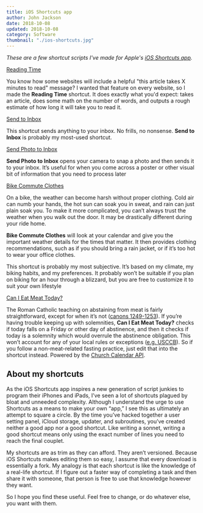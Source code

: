 ```yaml
---
title: iOS Shortcuts app
author: John Jackson
date: 2018-10-08
updated: 2018-10-08
category: Software
thumbnail: "./ios-shortcuts.jpg"
---
```

*These are a few shortcut scripts I've made for Apple's [iOS Shortcuts app](https://itunes.apple.com/app/shortcuts/id915249334).*

<div class="wp-block-button aligncenter download"><a class="wp-block-button__link" href="https://www.icloud.com/shortcuts/4f45e05a8049416a929bf7996ae2a982">Reading Time</a></div>

You know how some websites will include a helpful "this article takes X minutes to read" message? I wanted that feature on every website, so I made the **Reading Time** shortcut. It does exactly what you'd expect: takes an article, does some math on the number of words, and outputs a rough estimate of how long it will take you to read it.

<div class="wp-block-button aligncenter download"><a class="wp-block-button__link" href="https://www.icloud.com/shortcuts/ebf2aff419154f4ca6d67df8bda759fd">Send to Inbox</a></div>

This shortcut sends anything to your inbox. No frills, no nonsense. **Send to Inbox** is probably my most-used shortcut.

<div class="wp-block-button aligncenter download"><a class="wp-block-button__link" href="https://www.icloud.com/shortcuts/6d8fa1d9f22041a6a25018a0acf23168">Send Photo to Inbox</a></div>

**Send Photo to Inbox** opens your camera to snap a photo and then sends it to your inbox. It’s useful for when you come across a poster or other visual bit of information that you need to process later

<div class="wp-block-button aligncenter download"><a class="wp-block-button__link" href="https://www.icloud.com/shortcuts/0258ae7edb614817810efbb01e9c0724">Bike Commute Clothes</a></div>

<!--![A screenshot of “Bike Commute Clothes” shortcut.](./ios-shortcuts-bike.jpg)-->

On a bike, the weather can become harsh without proper clothing. Cold air can numb your hands, the hot sun can soak you in sweat, and rain can just plain soak you. To make it more complicated,  you can’t always trust the weather when you walk out the door. It may be drastically different during your ride home.

**Bike Commute Clothes** will look at your calendar and give you the important weather details for the times that matter. It then provides clothing recommendations, such as if you should bring a rain jacket, or if it’s too hot to wear your office clothes.

This shortcut is probably my most subjective. It’s based on my climate, my biking habits, and my preferences. It probably won’t be suitable if you plan on biking for an hour through a blizzard, but you are free to customize it to suit your own lifestyle


<div class="wp-block-button aligncenter download"><a class="wp-block-button__link" href="https://www.icloud.com/shortcuts/db9ab1f8015343acad7a626a4a856f3e">Can I Eat Meat Today?</a></div>

The Roman Catholic teaching on abstaining from meat is fairly straightforward, except for when it’s not ([canons 1249-1253](http://www.vatican.va/archive/ENG1104/__P4O.HTM)). If you’re having trouble keeping up with solemnities, **Can I Eat Meat Today?** checks if today falls on a Friday or other day of abstinence, and then it checks if today is a solemnity which would overrule the abstinence obligation. This won’t account for any of your local rules or exceptions ([e.g. USCCB](http://www.usccb.org/issues-and-action/take-action-now/call-to-prayer/call-to-prayer-fast.cfm)). So if you follow a non-meat-related fasting practice, just edit that into the shortcut instead. Powered by the [Church Calendar API](http://calapi.inadiutorium.cz/).

## About my shortcuts

As the iOS Shortcuts app inspires a new generation of script junkies to program their iPhones and iPads, I’ve seen a lot of shortcuts plagued by bloat and unneeded complexity. Although I understand the urge to use Shortcuts as a means to make your own “app,” I see this as ultimately an attempt to square a circle. By the time you’ve hacked together a user setting panel, iCloud storage, updater, and subroutines, you’ve created neither a good app nor a good shortcut. Like writing a sonnet, writing a good shortcut means only using the exact number of lines you need to reach the final couplet.

My shortcuts are as trim as they can afford. They aren’t versioned. Because iOS Shortcuts makes editing them so easy, I assume that every download is essentially a fork. My analogy is that each shortcut is like the knowledge of a real-life shortcut. If I figure out a faster way of completing a task and then share it with someone, that person is free to use that knowledge however they want. 

So I hope you find these useful. Feel free to change, or do whatever else, you want with them.